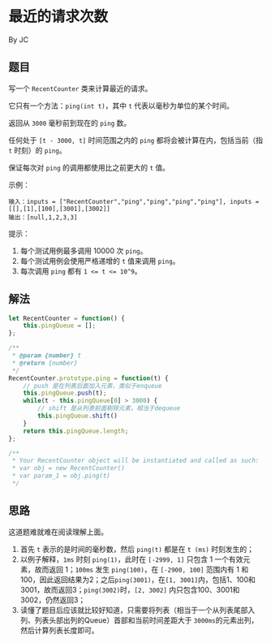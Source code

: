 # 最近的请求次数
By JC
## 题目
写一个 ``RecentCounter`` 类来计算最近的请求。

它只有一个方法：``ping(int t)``，其中 ``t`` 代表以毫秒为单位的某个时间。

返回从 ``3000`` 毫秒前到现在的 ``ping`` 数。

任何处于 ``[t - 3000, t]`` 时间范围之内的 ``ping`` 都将会被计算在内，包括当前（指 ``t`` 时刻）的 ``ping``。

保证每次对 ``ping`` 的调用都使用比之前更大的 ``t`` 值。

示例：
```
输入：inputs = ["RecentCounter","ping","ping","ping","ping"], inputs = [[],[1],[100],[3001],[3002]]
输出：[null,1,2,3,3]
```

提示：

1. 每个测试用例最多调用 10000 次 ``ping``。
2. 每个测试用例会使用严格递增的 ``t`` 值来调用 ``ping``。
3. 每次调用 ``ping`` 都有 ``1 <= t <= 10^9``。
## 解法
```js
let RecentCounter = function() {
    this.pingQueue = [];
};

/** 
 * @param {number} t
 * @return {number}
 */
RecentCounter.prototype.ping = function(t) {
    // push 是在列表后面加入元素，类似于enqueue
    this.pingQueue.push(t);
    while(t - this.pingQueue[0] > 3000) {
        // shift 是从列表前面剔除元素，相当于dequeue
        this.pingQueue.shift()
    }
    return this.pingQueue.length;
};

/**
 * Your RecentCounter object will be instantiated and called as such:
 * var obj = new RecentCounter()
 * var param_1 = obj.ping(t)
 */
```
## 思路
这道题难就难在阅读理解上面。
1. 首先 ``t`` 表示的是时间的毫秒数，然后 ``ping(t)`` 都是在 ``t (ms)`` 时刻发生的；
2. 以例子解释，``1ms`` 时刻 ``ping(1)``，此时在 ``[-2999, 1]`` 只包含 1 一个有效元素，故而返回 1；``100ms`` 发生 ``ping(100)``，在 ``[-2900, 100]`` 范围内有 1 和 100，因此返回结果为2；之后``ping(3001)``，在``[1, 3001]``内，包括1、100和3001，故而返回3；``ping(3002)``时，``[2, 3002]`` 内只包含100、3001和3002，仍然返回3；
3. 读懂了题目后应该就比较好知道，只需要将列表（相当于一个从列表尾部入列、列表头部出列的Queue）首部和当前时间差距大于 ``3000ms``的元素出列，然后计算列表长度即可。
